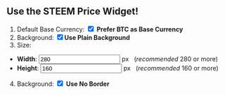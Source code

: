 ## Use the STEEM Price Widget!
<div class="pull-right" id="widgetsample">

</div>

1. Default Base Currency: <input checked="false" type="checkbox" onclick="compilewidget()" id="choiceusebtc"> <b>Prefer BTC as Base Currency</b>
2. Background: <input checked="false" type="checkbox" onclick="compilewidget()" id="choicenobg">**Use Plain Background**
3. Size:
  * **Width**: <input type="text" onchange="compilewidget()" id="choicewidth" name="choicewidth" value="280"> px &nbsp;&nbsp;(<em>recommended</em> 280 or more)
  * **Height**: <input type="text" onchange="compilewidget()" id="choiceheight" name="choiceheight" value="160"> px &nbsp;&nbsp;(<em>recommended</em> 160 or more)
4. Background: <input checked="false" type="checkbox" onclick="compilewidget()" id="choicenoborder"> **Use No Border**

<script src="https://ajax.googleapis.com/ajax/libs/jquery/3.2.1/jquery.min.js" async></script>
<script src="customize.js"></script>
